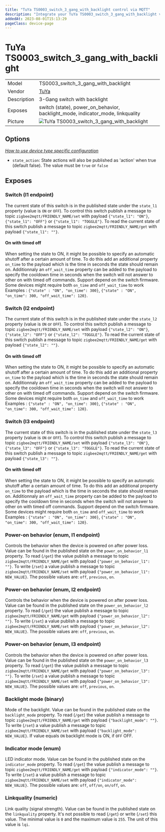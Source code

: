 ```yaml
---
title: "TuYa TS0003_switch_3_gang_with_backlight control via MQTT"
description: "Integrate your TuYa TS0003_switch_3_gang_with_backlight via Zigbee2MQTT with whatever smart home infrastructure you are using without the vendor's bridge or gateway."
addedAt: 2023-08-01T15:13:29
pageClass: device-page
---
```


<!-- !!!! -->
<!-- ATTENTION: This file is auto-generated through docgen! -->
<!-- You can only edit the "Notes"-Section between the two comment lines "Notes BEGIN" and "Notes END". -->
<!-- Do not use h1 or h2 heading within "## Notes"-Section. -->
<!-- !!!! -->

# TuYa TS0003_switch_3_gang_with_backlight

|     |     |
|-----|-----|
| Model | TS0003_switch_3_gang_with_backlight  |
| Vendor  | [TuYa](/supported-devices/#v=TuYa)  |
| Description | 3-Gang switch with backlight |
| Exposes | switch (state), power_on_behavior, backlight_mode, indicator_mode, linkquality |
| Picture | ![TuYa TS0003_switch_3_gang_with_backlight](https://www.zigbee2mqtt.io/images/devices/TS0003_switch_3_gang_with_backlight.jpg) |


<!-- Notes BEGIN: You can edit here. Add "## Notes" headline if not already present. -->


<!-- Notes END: Do not edit below this line -->



## Options
*[How to use device type specific configuration](../guide/configuration/devices-groups.md#specific-device-options)*

* `state_action`: State actions will also be published as 'action' when true (default false). The value must be `true` or `false`


## Exposes

### Switch (l1 endpoint)
The current state of this switch is in the published state under the `state_l1` property (value is `ON` or `OFF`).
To control this switch publish a message to topic `zigbee2mqtt/FRIENDLY_NAME/set` with payload `{"state_l1": "ON"}`, `{"state_l1": "OFF"}` or `{"state_l1": "TOGGLE"}`.
To read the current state of this switch publish a message to topic `zigbee2mqtt/FRIENDLY_NAME/get` with payload `{"state_l1": ""}`.

#### On with timed off
When setting the state to ON, it might be possible to specify an automatic shutoff after a certain amount of time. To do this add an additional property `on_time` to the payload which is the time in seconds the state should remain on.
Additionnaly an `off_wait_time` property can be added to the payload to specify the cooldown time in seconds when the switch will not answer to other on with timed off commands.
Support depend on the switch firmware. Some devices might require both `on_time` and `off_wait_time` to work
Examples : `{"state" : "ON", "on_time": 300}`, `{"state" : "ON", "on_time": 300, "off_wait_time": 120}`.

### Switch (l2 endpoint)
The current state of this switch is in the published state under the `state_l2` property (value is `ON` or `OFF`).
To control this switch publish a message to topic `zigbee2mqtt/FRIENDLY_NAME/set` with payload `{"state_l2": "ON"}`, `{"state_l2": "OFF"}` or `{"state_l2": "TOGGLE"}`.
To read the current state of this switch publish a message to topic `zigbee2mqtt/FRIENDLY_NAME/get` with payload `{"state_l2": ""}`.

#### On with timed off
When setting the state to ON, it might be possible to specify an automatic shutoff after a certain amount of time. To do this add an additional property `on_time` to the payload which is the time in seconds the state should remain on.
Additionnaly an `off_wait_time` property can be added to the payload to specify the cooldown time in seconds when the switch will not answer to other on with timed off commands.
Support depend on the switch firmware. Some devices might require both `on_time` and `off_wait_time` to work
Examples : `{"state" : "ON", "on_time": 300}`, `{"state" : "ON", "on_time": 300, "off_wait_time": 120}`.

### Switch (l3 endpoint)
The current state of this switch is in the published state under the `state_l3` property (value is `ON` or `OFF`).
To control this switch publish a message to topic `zigbee2mqtt/FRIENDLY_NAME/set` with payload `{"state_l3": "ON"}`, `{"state_l3": "OFF"}` or `{"state_l3": "TOGGLE"}`.
To read the current state of this switch publish a message to topic `zigbee2mqtt/FRIENDLY_NAME/get` with payload `{"state_l3": ""}`.

#### On with timed off
When setting the state to ON, it might be possible to specify an automatic shutoff after a certain amount of time. To do this add an additional property `on_time` to the payload which is the time in seconds the state should remain on.
Additionnaly an `off_wait_time` property can be added to the payload to specify the cooldown time in seconds when the switch will not answer to other on with timed off commands.
Support depend on the switch firmware. Some devices might require both `on_time` and `off_wait_time` to work
Examples : `{"state" : "ON", "on_time": 300}`, `{"state" : "ON", "on_time": 300, "off_wait_time": 120}`.

### Power-on behavior (enum, l1 endpoint)
Controls the behavior when the device is powered on after power loss.
Value can be found in the published state on the `power_on_behavior_l1` property.
To read (`/get`) the value publish a message to topic `zigbee2mqtt/FRIENDLY_NAME/get` with payload `{"power_on_behavior_l1": ""}`.
To write (`/set`) a value publish a message to topic `zigbee2mqtt/FRIENDLY_NAME/set` with payload `{"power_on_behavior_l1": NEW_VALUE}`.
The possible values are: `off`, `previous`, `on`.

### Power-on behavior (enum, l2 endpoint)
Controls the behavior when the device is powered on after power loss.
Value can be found in the published state on the `power_on_behavior_l2` property.
To read (`/get`) the value publish a message to topic `zigbee2mqtt/FRIENDLY_NAME/get` with payload `{"power_on_behavior_l2": ""}`.
To write (`/set`) a value publish a message to topic `zigbee2mqtt/FRIENDLY_NAME/set` with payload `{"power_on_behavior_l2": NEW_VALUE}`.
The possible values are: `off`, `previous`, `on`.

### Power-on behavior (enum, l3 endpoint)
Controls the behavior when the device is powered on after power loss.
Value can be found in the published state on the `power_on_behavior_l3` property.
To read (`/get`) the value publish a message to topic `zigbee2mqtt/FRIENDLY_NAME/get` with payload `{"power_on_behavior_l3": ""}`.
To write (`/set`) a value publish a message to topic `zigbee2mqtt/FRIENDLY_NAME/set` with payload `{"power_on_behavior_l3": NEW_VALUE}`.
The possible values are: `off`, `previous`, `on`.

### Backlight mode (binary)
Mode of the backlight.
Value can be found in the published state on the `backlight_mode` property.
To read (`/get`) the value publish a message to topic `zigbee2mqtt/FRIENDLY_NAME/get` with payload `{"backlight_mode": ""}`.
To write (`/set`) a value publish a message to topic `zigbee2mqtt/FRIENDLY_NAME/set` with payload `{"backlight_mode": NEW_VALUE}`.
If value equals `ON` backlight mode is ON, if `OFF` OFF.

### Indicator mode (enum)
LED indicator mode.
Value can be found in the published state on the `indicator_mode` property.
To read (`/get`) the value publish a message to topic `zigbee2mqtt/FRIENDLY_NAME/get` with payload `{"indicator_mode": ""}`.
To write (`/set`) a value publish a message to topic `zigbee2mqtt/FRIENDLY_NAME/set` with payload `{"indicator_mode": NEW_VALUE}`.
The possible values are: `off`, `off/on`, `on/off`, `on`.

### Linkquality (numeric)
Link quality (signal strength).
Value can be found in the published state on the `linkquality` property.
It's not possible to read (`/get`) or write (`/set`) this value.
The minimal value is `0` and the maximum value is `255`.
The unit of this value is `lqi`.

